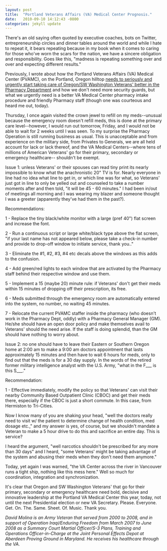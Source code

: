 ```yaml
---
layout: post
title:  "Portland Veterans Affairs (VA) Medical Center Prognosis."
date:   2010-09-10 14:12:43 -0800
categories: jekyll update
---
```


There's an old saying often quoted by executive coaches, bots on Twitter, entrepreneurship circles and dinner tables around the world and while I hate to repeat it, it bears repeating because in my book when it comes to caring for those who've worn the scars for the nation, we have a sincere obligation and responsibility. Goes like this, "madness is repeating something over and over and expecting different results."

Previously, I wrote about how the Portland Veterans Affairs (VA) Medical Center (PVAMC), on the Portland, Oregon hilltop [needs to seriously and urgently start taking care of Oregon/SW Washington Veterans' better in the Pharmacy Department](http://davidmolina.github.io/2010/08/19/a-portland-va-medical-center-priority-veterans-now-period/) and how we don't need more security guards, but what we urgently need is a better VA Medical Center pharmacy intake procedure and friendly Pharmacy staff (though one was courteous and heard me out, today).

Thursday, I once again visited the crown jewel to refill on my meds--unusual because the emergency room doesn't refill meds, this is done at the primary care level--however, I would run out tomorrow, Friday, and I would not be able to wait for 2 weeks until I was seen. To my surprise the Pharmacy Operation is still running business as usual. This is unacceptable and from experience on the military side, from Privates to Generals, we are all held account for lack or lack thereof, and the VA Medical Centers--where tens of millions of American Veterans' go for their primary, secondary or emergency healthcare-- shouldn't be exempt.

Issue 1: unless Veterans' or their spouses can read tiny print its nearly impossible to know what the anachronistic 20" TV is for. Nearly everyone in line had no idea what line to get in, or which line was for what, so Veterans' just got in line to only be yelled out and counseled to take a number moments after and then told, "it will be 45 - 60 minutes." I had been in/out of meetings all morning and I was wearing my blazer and someone thought I was a greeter (apparently they've had them in the past?).

Recommendations:

1 - Replace the tiny black/white monitor with a large (pref 40") flat screen and increase the font.

2 - Run a continuous script or large white/black type above the flat screen, "if your last name has not appeared below, please take a check-in number and provide to drop-off window to initiate service, thank you.."

3 - Eliminate the #1, #2, #3, #4 etc decals above the windows as this adds to the confusion.

4 - Add green/red lights to each window that are activated by the Pharmacy staff behind their respective window and use them.

5 - Implement a 15 (maybe 20) minute rule: if Veterans' don't get their meds within 15 minutes of dropping off their prescription, its free.

6 - Meds submitted through the emergency room are automatically entered into the system, no number, no waiting 45 minutes.

7 - Relocate the current PVAMC staffer inside the pharmacy (who doesn't work in the Pharmacy Dept, oddly) with a Pharmacy General Manager (GM). He/she should have an open door policy and make themselves avail to Veterans' should the need arise. If the staff is doing splendid, than the GM should have nothing to worry about.

Issue 2: no one should have to leave their Eastern or Southern Oregon home at 2:00 am to make a 9:00 am doctors appointment that lasts approximately 15 minutes and then have to wait 6 hours for meds, only to find out that the meds is for a 30 day supply. In the words of the retired former military intelligence analyst with the U.S. Army, "what in the F___ is this S___."

Recommendation:

1 - Effective immediately, modify the policy so that Veterans' can visit their nearby Community Based Outpatient Clinic (CBOC) and get their meds there, especially if the CBOC is just a short commute. In this case, from Hermiston to Tri-Cities.

Now I know many of you are shaking your head, "well the doctors really need to visit w/ the patient to determine change of health condition, med dosage etc.," and my answer is yes, of course, but we shouldn't mandate a Veteran to make a 5 hour drive to do this and sacrifice an entire day. This is service?

I heard the argument, "well narcotics shouldn't be prescribed for any more than 30 days" and I heard, "some Veterans' might be taking advantage of the system and abusing their meds when they don't need them anymore."

Today, yet again I was warned, "the VA Center across the river in Vancouver runs a tight ship, nothing like this mess here." Well so much for coordination, integration and synchronization.

It's clear that Oregon and SW Washington Veterans' that go for their primary, secondary or emergency healthcare need bold, decisive and innovative leadership at the Portland VA Medical Center this year, today, not until the next Presidential election or new VA Secretary. Please. Everyone. Get. On. The. Same. Sheet. Of. Music. Thank you.

*David Molina is an Army Veteran that served from 2000 to 2008, and in support of Operation Iraqi/Enduring Freedom from March 2007 to June 2008 as a Summary Court Martial Officer/S-3 Plans, Training and Operations Officer-in-Charge at the Joint Personal Effects Depot at Aberdeen Proving Ground in Maryland. He receives his healthcare through the VA.*
